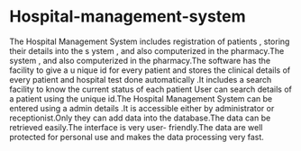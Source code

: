 # Hospital-management-system

The Hospital Management System includes registration of patients , storing their details into the s ystem , and also computerized in the pharmacy.The system , and also computerized in the pharmacy.The software has the facility to give a u nique id for every patient and stores the clinical details of every patient and hospital test done automatically .It includes a search facility to know the current status of each patient User can search details of a patient using the unique id.The Hospital Management System can be entered using a admin details .It is accessible either by administrator or receptionist.Only they can add data into the database.The data can be retrieved easily.The interface is very user- friendly.The data are well protected for personal use and makes the data processing very fast.
